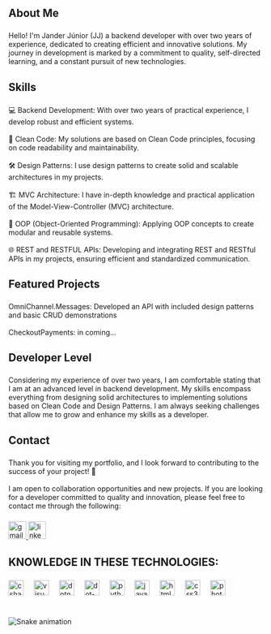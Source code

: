 <h2 align="left">About Me</h2>

###

<p align="left">Hello! I'm Jander Júnior (JJ) a backend developer with over two years of experience, dedicated to creating efficient and innovative solutions. My journey in development is marked by a commitment to quality, self-directed learning, and a constant pursuit of new technologies.</p>

###

<h2 align="left">Skills</h2>

###

<p align="left">💻 Backend Development: With over two years of practical experience, I develop robust and efficient systems.<br><br>📘 Clean Code: My solutions are based on Clean Code principles, focusing on code readability and maintainability.<br><br>🛠️ Design Patterns: I use design patterns to create solid and scalable architectures in my projects.<br><br>🏗️ MVC Architecture: I have in-depth knowledge and practical application of the Model-View-Controller (MVC) architecture.<br><br>🧬 OOP (Object-Oriented Programming): Applying OOP concepts to create modular and reusable systems.<br><br>🌐 REST and RESTFUL APIs: Developing and integrating REST and RESTful APIs in my projects, ensuring efficient and standardized communication.</p>

###

<h2 align="left">Featured Projects</h2>

###

<p align="left">OmniChannel.Messages: Developed an API with included design patterns and basic CRUD demonstrations<br><br>CheckoutPayments: in coming...</p>

###

<h2 align="left">Developer Level</h2>

###

<p align="left">Considering my experience of over two years, I am comfortable stating that I am at an advanced level in backend development. My skills encompass everything from designing solid architectures to implementing solutions based on Clean Code and Design Patterns. I am always seeking challenges that allow me to grow and enhance my skills as a developer.</p>

###

<h2 align="left">Contact</h2>

###

<p align="left">Thank you for visiting my portfolio, and I look forward to contributing to the success of your project! 🚀<br><br>I am open to collaboration opportunities and new projects. If you are looking for a developer committed to quality and innovation, please feel free to contact me through the following:</p>

###

<div align="left">
  <a href="janderjr2004@gmail.com" target="_blank">
    <img src="https://img.shields.io/static/v1?message=Gmail&logo=gmail&label=&color=D14836&logoColor=white&labelColor=&style=for-the-badge" height="35" alt="gmail logo"  />
  </a>
  <a href="https://www.linkedin.com/in/jander-júnior-9a152a23a/" target="_blank">
    <img src="https://img.shields.io/static/v1?message=LinkedIn&logo=linkedin&label=&color=0077B5&logoColor=white&labelColor=&style=for-the-badge" height="35" alt="linkedin logo"  />
  </a>
</div>

###

<h2 align="left">KNOWLEDGE IN THESE TECHNOLOGIES:</h2>

###

<div align="left">
  <img src="https://cdn.jsdelivr.net/gh/devicons/devicon/icons/csharp/csharp-original.svg" height="30" alt="csharp logo"  />
  <img width="12" />
  <img src="https://cdn.jsdelivr.net/gh/devicons/devicon/icons/visualstudio/visualstudio-plain.svg" height="30" alt="visualstudio logo"  />
  <img width="12" />
  <img src="https://cdn.jsdelivr.net/gh/devicons/devicon/icons/dotnetcore/dotnetcore-original.svg" height="30" alt="dotnetcore logo"  />
  <img width="12" />
  <img src="https://cdn.jsdelivr.net/gh/devicons/devicon/icons/dot-net/dot-net-plain-wordmark.svg" height="30" alt="dot-net logo"  />
  <img width="12" />
  <img src="https://cdn.jsdelivr.net/gh/devicons/devicon/icons/python/python-plain.svg" height="30" alt="python logo"  />
  <img width="12" />
  <img src="https://cdn.jsdelivr.net/gh/devicons/devicon/icons/javascript/javascript-plain.svg" height="30" alt="javascript logo"  />
  <img width="12" />
  <img src="https://cdn.jsdelivr.net/gh/devicons/devicon/icons/html5/html5-plain.svg" height="30" alt="html5 logo"  />
  <img width="12" />
  <img src="https://cdn.jsdelivr.net/gh/devicons/devicon/icons/css3/css3-plain.svg" height="30" alt="css3 logo"  />
  <img width="12" />
  <img src="https://cdn.jsdelivr.net/gh/devicons/devicon/icons/photoshop/photoshop-line.svg" height="30" alt="photoshop logo"  />
</div>

###

<br clear="both">

<img src="https://raw.githubusercontent.com/janderjr2004/janderjr2004/output/snake.svg" alt="Snake animation" />

###
